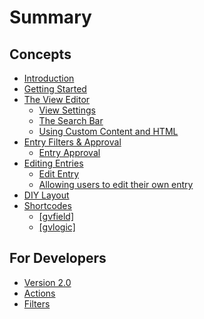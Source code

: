 # Summary

## Concepts

* [Introduction](README.md)
* [Getting Started](chapter1.md)
* [The View Editor](the_view_editor.md)
  * [View Settings](admin/view_settings.md)
  * [The Search Bar](admin/widgets/search_bar.md)
  * [Using Custom Content and HTML](admin/fields/custom_content.md)
* [Entry Filters & Approval](entry_filters_&_approval.md)
  * [Entry Approval](entry_approval.md)
* [Editing Entries](edit-entry/editing_entries.md)
  * [Edit Entry](edit-entry/configure_edit_entry.md)
  * [Allowing users to edit their own entry](edit-entry/users_edit_own_entry.md)
* [DIY Layout](diy-layout.md)
* [Shortcodes](shortcodes/shortcodes.md)
  * [\[gvfield\]](shortcodes/[gvfield].md)
  * [\[gvlogic\]](shortcodes/gvlogic.md)

## For Developers

* [Version 2.0](actions/version-20.md)
* [Actions](actions/README.md)
* [Filters](filters/README.md)

